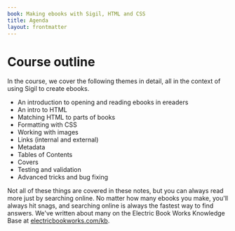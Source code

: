 ```yaml
---
book: Making ebooks with Sigil, HTML and CSS
title: Agenda
layout: frontmatter
---
```


# Course outline

In the course, we cover the following themes in detail, all in the context of using Sigil to create ebooks.

*	An introduction to opening and reading ebooks in ereaders
*	An intro to HTML
*	Matching HTML to parts of books
*	Formatting with CSS
*	Working with images
*	Links (internal and external)
*	Metadata
*	Tables of Contents
*	Covers
*	Testing and validation
*	Advanced tricks and bug fixing

Not all of these things are covered in these notes, but you can always read more just by searching online. No matter how many ebooks you make, you'll always hit snags, and searching online is always the fastest way to find answers. We've written about many on the Electric Book Works Knowledge Base at [electricbookworks.com/kb](http://electricbookworks.com/kb).
